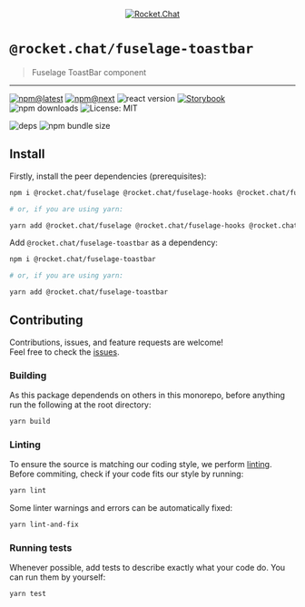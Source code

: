 <!--header-->

<p align="center">
  <a href="https://rocket.chat" title="Rocket.Chat">
    <img src="https://github.com/QuickSales/Rocket.Chat.Artwork/raw/master/Logos/2020/png/logo-horizontal-red.png" alt="Rocket.Chat" />
  </a>
</p>

# `@rocket.chat/fuselage-toastbar`

> Fuselage ToastBar component

---

[![npm@latest](https://img.shields.io/npm/v/@rocket.chat/fuselage-toastbar/latest?style=flat-square)](https://www.npmjs.com/package/@rocket.chat/fuselage-toastbar/v/latest) [![npm@next](https://img.shields.io/npm/v/@rocket.chat/fuselage-toastbar/next?style=flat-square)](https://www.npmjs.com/package/@rocket.chat/fuselage-toastbar/v/next) ![react version](https://img.shields.io/npm/dependency-version/@rocket.chat/fuselage-toastbar/peer/react?style=flat-square) [![Storybook](https://cdn.jsdelivr.net/gh/storybookjs/brand@master/badge/badge-storybook.svg)](https://rocketchat.github.io/fuselage/fuselage-toastbar) ![npm downloads](https://img.shields.io/npm/dw/@rocket.chat/fuselage-toastbar?style=flat-square) ![License: MIT](https://img.shields.io/npm/l/@rocket.chat/fuselage-toastbar?style=flat-square)

![deps](https://img.shields.io/librariesio/release/npm/@rocket.chat/fuselage-toastbar?style=flat-square) ![npm bundle size](https://img.shields.io/bundlephobia/min/@rocket.chat/fuselage-toastbar?style=flat-square)

<!--/header-->

## Install

<!--install-->

Firstly, install the peer dependencies (prerequisites):

```sh
npm i @rocket.chat/fuselage @rocket.chat/fuselage-hooks @rocket.chat/fuselage-polyfills @rocket.chat/styled react react-dom

# or, if you are using yarn:

yarn add @rocket.chat/fuselage @rocket.chat/fuselage-hooks @rocket.chat/fuselage-polyfills @rocket.chat/styled react react-dom
```

Add `@rocket.chat/fuselage-toastbar` as a dependency:

```sh
npm i @rocket.chat/fuselage-toastbar

# or, if you are using yarn:

yarn add @rocket.chat/fuselage-toastbar
```

<!--/install-->

## Contributing

<!--contributing(msg)-->

Contributions, issues, and feature requests are welcome!<br />
Feel free to check the [issues](https://github.com/QuickSales/fuselage/issues).

<!--/contributing(msg)-->

### Building

As this package dependends on others in this monorepo, before anything run the following at the root directory:

<!--yarn(build)-->

```sh
yarn build
```

<!--/yarn(build)-->

### Linting

To ensure the source is matching our coding style, we perform [linting](<https://en.wikipedia.org/wiki/Lint_(software)>).
Before commiting, check if your code fits our style by running:

<!--yarn(lint)-->

```sh
yarn lint
```

<!--/yarn(lint)-->

Some linter warnings and errors can be automatically fixed:

<!--yarn(lint-and-fix)-->

```sh
yarn lint-and-fix
```

<!--/yarn(lint-and-fix)-->

### Running tests

Whenever possible, add tests to describe exactly what your code do. You can run them by yourself:

<!--yarn(test)-->

```sh
yarn test
```

<!--/yarn(test)-->
